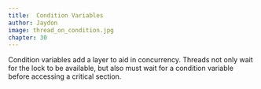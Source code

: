 ```yaml
---
title:  Condition Variables
author: Jaydon
image: thread_on_condition.jpg
chapter: 30
---
```

Condition variables add a layer to aid in concurrency. Threads not only wait for the lock to be available, but also must wait for a condition variable before accessing a critical section.